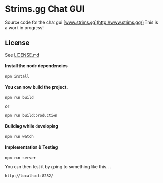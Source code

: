 # Strims.gg Chat GUI

Source code for the chat gui [www.strims.gg](http://www.strims.gg/)
This is a work in progress!

## License

See [LICENSE.md](LICENSE.md)

#### Install the node dependencies

```shell
npm install
```

#### You can now build the project.

```shell
npm run build
```
or
```shell
npm run build:production
```

#### Building while developing

```shell
npm run watch
```

#### Implementation & Testing

```shell
npm run server
```

You can then test it by going to something like this....
```
http://localhost:8282/
```
